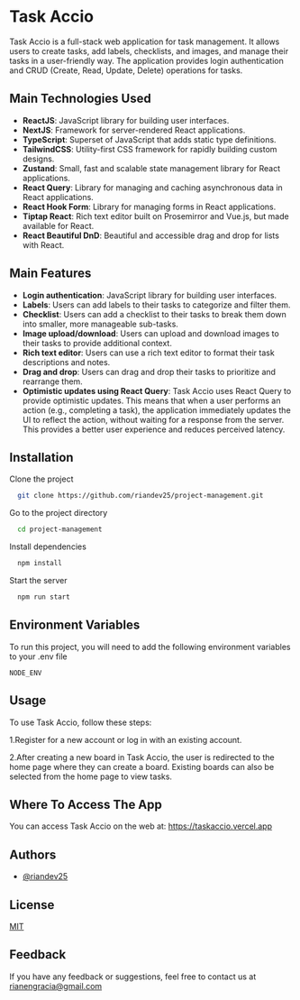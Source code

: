 # Task Accio

Task Accio is a full-stack web application for task management. It allows users to create tasks, add labels, checklists, and images, and manage their tasks in a user-friendly way. The application provides login authentication and CRUD (Create, Read, Update, Delete) operations for tasks.

## Main Technologies Used

- **ReactJS**: JavaScript library for building user interfaces.
- **NextJS**: Framework for server-rendered React applications.
- **TypeScript**: Superset of JavaScript that adds static type definitions.
- **TailwindCSS**: Utility-first CSS framework for rapidly building custom designs.
- **Zustand**: Small, fast and scalable state management library for React applications.
- **React Query**: Library for managing and caching asynchronous data in React applications.
- **React Hook Form**: Library for managing forms in React applications.
- **Tiptap React**: Rich text editor built on Prosemirror and Vue.js, but made available for React.
- **React Beautiful DnD**: Beautiful and accessible drag and drop for lists with React.

## Main Features

- **Login authentication**: JavaScript library for building user interfaces.
- **Labels**: Users can add labels to their tasks to categorize and filter them.
- **Checklist**: Users can add a checklist to their tasks to break them down into smaller, more manageable sub-tasks.
- **Image upload/download**: Users can upload and download images to their tasks to provide additional context.
- **Rich text editor**: Users can use a rich text editor to format their task descriptions and notes.
- **Drag and drop**: Users can drag and drop their tasks to prioritize and rearrange them.
- **Optimistic updates using React Query**: Task Accio uses React Query to provide optimistic updates. This means that when a user performs an action (e.g., completing a task), the application immediately updates the UI to reflect the action, without waiting for a response from the server. This provides a better user experience and reduces perceived latency.

## Installation

Clone the project

```bash
  git clone https://github.com/riandev25/project-management.git
```

Go to the project directory

```bash
  cd project-management
```

Install dependencies

```bash
  npm install
```

Start the server

```bash
  npm run start
```

## Environment Variables

To run this project, you will need to add the following environment variables to your .env file

`NODE_ENV`

## Usage

To use Task Accio, follow these steps:

1.Register for a new account or log in with an existing account.

2.After creating a new board in Task Accio, the user is redirected to the home page where they can create a board. Existing boards can also be selected from the home page to view tasks.

## Where To Access The App

You can access Task Accio on the web at: https://taskaccio.vercel.app

## Authors

- [@riandev25](https://github.com/riandev25)

## License

[MIT](https://github.com/riandev25/project-management/blob/main/LICENSE.md/)

## Feedback

If you have any feedback or suggestions, feel free to contact us at rianengracia@gmail.com
